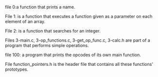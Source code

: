 file 0:a function that prints a name.

File 1: is a function that executes a function given as a parameter on each element of an array.

File 2: is a function that searches for an integer.

Files 3-main.c, 3-op_functions.c, 3-get_op_func.c, 3-calc.h are part of a program that performs simple operations.

file 100: a program that prints the opcodes of its own main function.

File function_pointers.h is the header file that contains all these functions' prototypes.

